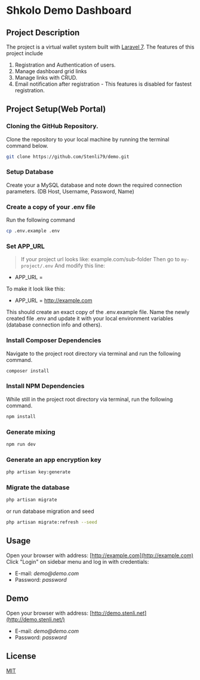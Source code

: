 # Shkolo Demo Dashboard

## Project Description

The project is a virtual wallet system built with [Laravel 7](https://laravel.com). 
The features of this project include
1. Registration and Authentication of users.
2. Manage dashboard grid links
3. Manage links with CRUD.
4. Email notification after registration - This features is disabled for fastest registration.

## Project Setup(Web Portal)

### Cloning the GitHub Repository.

Clone the repository to your local machine by running the terminal command below.

```bash
git clone https://github.com/Stenli79/demo.git
```

### Setup Database

Create your a MySQL database and note down the required connection parameters. (DB Host, Username, Password, Name)

### Create a copy of your .env file

Run the following command

```bash
cp .env.example .env
```

### Set APP_URL

> If your project url looks like: example.com/sub-folder 
Then go to `my-project/.env`
And modify this line:

* APP_URL = 

To make it look like this:

* APP_URL = http://example.com

This should create an exact copy of the .env.example file. Name the newly created file .env and update it with your local environment variables (database connection info and others).

### Install Composer Dependencies

Navigate to the project root directory via terminal and run the following command.

```bash
composer install
```

### Install NPM Dependencies

While still in the project root directory via terminal, run the following command.

```bash
npm install
```
### Generate mixing
```bash
npm run dev
```

### Generate an app encryption key

```bash
php artisan key:generate
```

### Migrate the database

```bash
php artisan migrate
```
or run database migration and seed

```bash
php artisan migrate:refresh --seed
```

## Usage
		
Open your browser with address: [http://example.com](http://example.com)  
Click "Login" on sidebar menu and log in with credentials:

* E-mail: _demo@demo.com_
* Password: _password_
		
## Demo
Open your browser with address: [http://demo.stenli.net](http://demo.stenli.net/) 
		
* E-mail: _demo@demo.com_
* Password: _password_

## License

[MIT](https://choosealicense.com/licenses/mit/)
